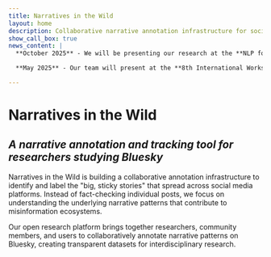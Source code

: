 ```yaml
---
title: Narratives in the Wild
layout: home
description: Collaborative narrative annotation infrastructure for social media platforms, addressing misinformation through community-driven research on Bluesky.
show_call_box: true
news_content: |
  **October 2025** - We will be presenting our research at the **NLP for Democracy workshop** at COLM 2025 in Montreal, Canada.

  **May 2025** - Our team will present at the **8th International Workshop on Computational Models of Narrative** at the University of Geneva, Switzerland.

---
```


# Narratives in the Wild

## *A narrative annotation and tracking tool for researchers studying Bluesky*

Narratives in the Wild is building a collaborative annotation infrastructure to identify and label the "big, sticky stories" that spread across social media platforms. Instead of fact-checking individual posts, we focus on understanding the underlying narrative patterns that contribute to misinformation ecosystems.

Our open research platform brings together researchers, community members, and users to collaboratively annotate narrative patterns on Bluesky, creating transparent datasets for interdisciplinary research.
